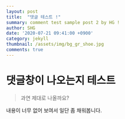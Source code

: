 ```yaml
---
layout: post
title:  "댓글 테스트 !"
summary: comment test sample post 2 by HG !
author: SHG
date: '2020-07-21 09:41:00 +0900'
category: jekyll
thumbnail: /assets/img/bg_gr_shoe.jpg
comments: true
---
```


# 댓글창이 나오는지 테스트

> 과연 제대로 나올까요? 

내용이 너무 없어 보여서 일단 좀 채워봅니다. 
